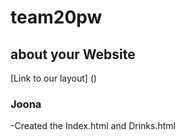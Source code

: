 # team20pw
 
## about your Website
[Link to our layout]
()
### Joona
-Created the Index.html and Drinks.html